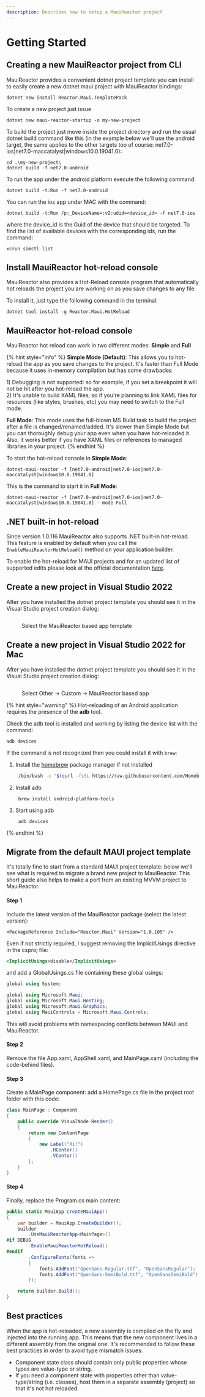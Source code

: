 ```yaml
---
description: Describes how to setup a MauiReactor project
---
```


# Getting Started

## Creating a new MauiReactor project from CLI

MauiReactor provides a convenient dotnet project template you can install to easily create a new dotnet maui project with MauiReactor bindings:

```
dotnet new install Reactor.Maui.TemplatePack
```

To create a new project just issue

```
dotnet new maui-reactor-startup -o my-new-project
```

To build the project just move inside the project directory and run the usual dotnet build command like this (in the example below we'll use the android target, the same applies to the other targets too of course: net7.0-ios|net7.0-maccatalyst|windows10.0.19041.0):

```
cd .\my-new-project\
dotnet build -f net7.0-android
```

To run the app under the android platform execute the following command:

```
dotnet build -t:Run -f net7.0-android
```

You can run the ios app under MAC with the command:

```
dotnet build -t:Run /p:_DeviceName=:v2:udid=<device_id> -f net7.0-ios
```

where the device\_id is the Guid of the device that should be targeted. To find the list of available devices with the corresponding ids, run the command:

```
xcrun simctl list
```

## Install MauiReactor hot-reload console

MauiReactor also provides a Hot-Reload console program that automatically hot reloads the project you are working on as you save changes to any file.

To install it, just type the following command in the terminal:

```
dotnet tool install -g Reactor.Maui.HotReload
```

## MauiReactor hot-reload console

MauiReactor hot reload can work in two different modes: **Simple** and **Full**

{% hint style="info" %}
**Simple Mode (Default)**: This allows you to hot-reload the app as you save changes to the project. It's faster than Full Mode because it uses in-memory compilation but has some drawbacks:

1\) Debugging is not supported: so for example, if you set a breakpoint it will not be hit after you hot-reload the app.\
2\) It's unable to build XAML files; so if you're planning to link XAML files for resources (like styles, brushes, etc) you may need to switch to the Full mode.

**Full Mode**: This mode uses the full-blown MS Build task to build the project after a file is changed/renamed/added. It's slower than Simple Mode but you can thoroughly debug your app even when you have hot-reloaded it. Also, it works better if you have XAML files or references to managed libraries in your project.
{% endhint %}

To start the hot-reload console in **Simple Mode**:

```
dotnet-maui-reactor -f [net7.0-android|net7.0-ios|net7.0-maccatalyst|windows10.0.19041.0]
```

This is the command to start it in **Full Mode**:

```
dotnet-maui-reactor -f [net7.0-android|net7.0-ios|net7.0-maccatalyst|windows10.0.19041.0] --mode Full
```

## .NET built-in hot-reload

Since version 1.0.116 MauiReactor also supports .NET built-in hot-reload. This feature is enabled by default when you call the `EnableMauiReactorHotReload()` method on your application builder.

To enable the hot-reload for MAUI projects and for an updated list of supported edits please look at the official documentation [here](https://learn.microsoft.com/en-us/visualstudio/debugger/hot-reload?view=vs-2022).

## Create a new project in Visual Studio 2022

After you have installed the dotnet project template you should see it in the Visual Studio project creation dialog:

<figure><img src=".gitbook/assets/image (4) (1).png" alt=""><figcaption><p>Select the MauiReactor based app template</p></figcaption></figure>

## Create a new project in Visual Studio 2022 for Mac

After you have installed the dotnet project template you should see it in the Visual Studio project creation dialog:

<figure><img src=".gitbook/assets/image (3) (1) (1).png" alt=""><figcaption><p>Select Other -> Custom -> MauiReactor based app</p></figcaption></figure>

{% hint style="warning" %}
Hot-reloading of an Android application requires the presence of the **adb** tool.

Check the adb tool is installed and working by listing the device list with the command:

`adb devices`

If the command is not recognized then you could install it with `brew`:

1.  Install the [homebrew](http://brew.sh/) package manager if not installed

    ```bash
     /bin/bash -c "$(curl -fsSL https://raw.githubusercontent.com/Homebrew/install/master/install.sh)"
    ```
2.  Install adb

    ```
     brew install android-platform-tools
    ```
3.  Start using adb

    ```
     adb devices
    ```
{% endhint %}

## Migrate from the default MAUI project template

It's totally fine to start from a standard MAUI project template: below we'll see what is required to migrate a brand new project to MauiReactor. This short guide also helps to make a port from an existing MVVM project to MauiReactor.

#### Step 1

Include the latest version of the MauiReactor package (select the latest version):

```
<PackageReference Include="Reactor.Maui" Version="1.0.105" />
```

Even if not strictly required, I suggest removing the ImplicitUsings directive in the csproj file:

```xml
<ImplicitUsings>disable</ImplicitUsings>
```

and add a GlobalUsings.cs file containing these global usings:

```csharp
global using System;

global using Microsoft.Maui;
global using Microsoft.Maui.Hosting;
global using Microsoft.Maui.Graphics;
global using MauiControls = Microsoft.Maui.Controls;
```

This will avoid problems with namespacing conflicts between MAUI and MauiReactor.

#### Step 2

Remove the file App.xaml, AppShell.xaml, and MainPage.xaml (including the code-behind files).

#### Step 3

Create a MainPage component: add a HomePage.cs file in the project root folder with this code:

```csharp
class MainPage : Component
{
    public override VisualNode Render()
    {
        return new ContentPage
        {
            new Label("Hi!")
                .HCenter()
                .VCenter()
        };
    }
}
```

#### Step 4

Finally, replace the Program.cs main content:

```csharp
public static MauiApp CreateMauiApp()
{
    var builder = MauiApp.CreateBuilder();
    builder
        .UseMauiReactorApp<MainPage>()
#if DEBUG
        .EnableMauiReactorHotReload()
#endif
        .ConfigureFonts(fonts =>
        {
            fonts.AddFont("OpenSans-Regular.ttf", "OpenSansRegular");
            fonts.AddFont("OpenSans-SemiBold.ttf", "OpenSansSemiBold");
        });

    return builder.Build();
}
```

## Best practices

When the app is hot-reloaded, a new assembly is compiled on the fly and injected into the running app. This means that the new component lives in a different assembly from the original one. It's recommended to follow these best practices in order to avoid type mismatch issues:

* Component state class should contain only public properties whose types are value-type or string.
* If you need a component state with properties other than value-type/string (i.e. classes), host them in a separate assembly (project) so that it's not hot reloaded.

